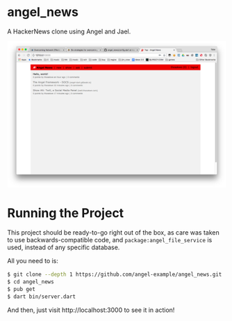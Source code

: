 # angel_news
A HackerNews clone using Angel and Jael.

![Screenshot](screenshots/home.png)

# Running the Project
This project should be ready-to-go right out of the box, as care was taken to use
backwards-compatible code, and `package:angel_file_service` is used, instead of any
specific database.

All you need to is:

```bash
$ git clone --depth 1 https://github.com/angel-example/angel_news.git
$ cd angel_news
$ pub get
$ dart bin/server.dart
```

And then, just visit http://localhost:3000 to see it in action!